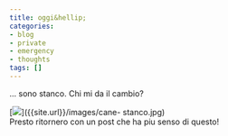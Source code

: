 ```yaml
---
title: oggi&hellip;
categories:
- blog
- private
- emergency
- thoughts
tags: []
---
```

... sono stanco. Chi mi da il cambio?

  
[![]({{site.url}}/images/cane-stanco.jpg)]({{site.url}}/images/cane-
stanco.jpg)  
Presto ritornero con un post che ha piu senso di questo!

